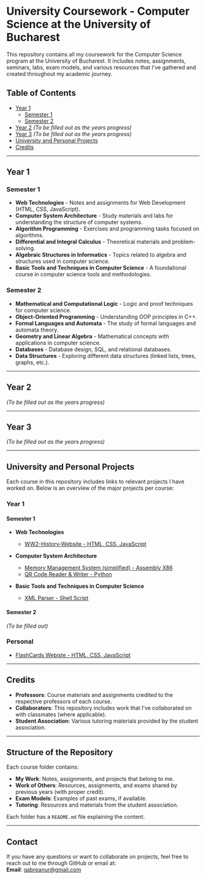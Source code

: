 # University Coursework - Computer Science at the University of Bucharest

This repository contains all my coursework for the Computer Science program at the University of Bucharest. It includes notes, assignments, seminars, labs, exam models, and various resources that I've gathered and created throughout my academic journey.

## Table of Contents
- [Year 1](#year-1)
  - [Semester 1](#semester-1)
  - [Semester 2](#semester-2)
- [Year 2](#year-2) *(To be filled out as the years progress)*
- [Year 3](#year-3) *(To be filled out as the years progress)*
- [University and Personal Projects](#university-and-personal-projects)
- [Credits](#credits)

---

## Year 1

### Semester 1
- **Web Technologies** - Notes and assignments for Web Development (HTML, CSS, JavaScript).
- **Computer System Architecture** - Study materials and labs for understanding the structure of computer systems.
- **Algorithm Programming** - Exercises and programming tasks focused on algorithms.
- **Differential and Integral Calculus** - Theoretical materials and problem-solving.
- **Algebraic Structures in Informatics** - Topics related to algebra and structures used in computer science.
- **Basic Tools and Techniques in Computer Science** - A foundational course in computer science tools and methodologies.

### Semester 2
- **Mathematical and Computational Logic** - Logic and proof techniques for computer science.
- **Object-Oriented Programming** - Understanding OOP principles in C++.
- **Formal Languages and Automata** - The study of formal languages and automata theory.
- **Geometry and Linear Algebra** - Mathematical concepts with applications in computer science.
- **Databases** - Database design, SQL, and relational databases.
- **Data Structures** - Exploring different data structures (linked lists, trees, graphs, etc.).

---

## Year 2

*(To be filled out as the years progress)*

---

## Year 3

*(To be filled out as the years progress)*

---

## University and Personal Projects

Each course in this repository includes links to relevant projects I have worked on. Below is an overview of the major projects per course:

### Year 1

#### Semester 1
- **Web Technologies**  
  - [WW2-History-Website - HTML, CSS, JavaScript](https://github.com/GabreanuR/WW2-History-Website)
  
- **Computer System Architecture**  
  - [Memory Management System (simplified) - Assembly X86](https://github.com/GabreanuR/Memory-Management-System)
  - [QR Code Reader & Writer - Python](https://github.com/GabreanuR/QR-Code-Reader-Writer)

- **Basic Tools and Techniques in Computer Science**  
  - [XML Parser - Shell Script](https://github.com/GabreanuR/XML-Parser)

#### Semester 2
*(To be filled out)*

### Personal
- [FlashCards Webiste - HTML, CSS, JavaScript](https://github.com/GabreanuR/FlashCards)
  
---

## Credits

- **Professors**: Course materials and assignments credited to the respective professors of each course.
- **Collaborators**: This repository includes work that I’ve collaborated on with classmates (where applicable).
- **Student Association**: Various tutoring materials provided by the student association.

---

## Structure of the Repository

Each course folder contains:
- **My Work**: Notes, assignments, and projects that belong to me.
- **Work of Others**: Resources, assignments, and exams shared by previous years (with proper credit).
- **Exam Models**: Examples of past exams, if available.
- **Tutoring**: Resources and materials from the student association.

Each folder has a `README.md` file explaining the content.

---

## Contact

If you have any questions or want to collaborate on projects, feel free to reach out to me through GitHub or email at:  
**Email**: gabreanur@gmail.com
